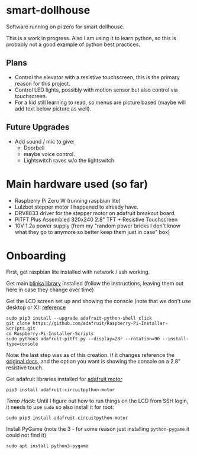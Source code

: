 # smart-dollhouse
Software running on pi zero for smart dollhouse.

This is a work in progress.  Also I am using it to learn python, so this is probably not a good example of python
best practices.

## Plans

* Control the elevator with a resistive touchscreen, this is the primary reason for this project.
* Control LED lights, possibly with motion sensor but also control via touchscreen.
* For a kid still learning to read, so menus are picture based (maybe will add text below picture as well).

## Future Upgrades
* Add sound / mic to give:
  * Doorbell
  * maybe voice control.
  * Lightswitch raves w/o the lightswitch

# Main hardware used (so far)

* Raspberry Pi Zero W (running raspbian lite)
* Lulzbot stepper motor I happened to already have.
* DRV8833 driver for the stepper motor on adafruit breakout board.
* PiTFT Plus Assembled 320x240 2.8" TFT + Resistive Touchscreen
* 10V 1.2a power supply (from my "random power bricks I don't know what they go to anymore so better keep them
   just in case" box)

# Onboarding

First, get raspbian lite installed with network / ssh working.

Get main [blinka library](https://learn.adafruit.com/circuitpython-on-raspberrypi-linux/installing-circuitpython-on-raspberry-pi)
installed (follow the instructions, leaving them out here in case they change over time)

Get the LCD screen set up and showing the console (note that we don't use desktop or X):
[reference](https://learn.adafruit.com/adafruit-pitft-28-inch-resistive-touchscreen-display-raspberry-pi/easy-install-2)

```
sudo pip3 install --upgrade adafruit-python-shell click
git clone https://github.com/adafruit/Raspberry-Pi-Installer-Scripts.git
cd Raspberry-Pi-Installer-Scripts
sudo python3 adafruit-pitft.py --display=28r --rotation=90 --install-type=console
```
Note: the last step was as of this creation.  If it changes reference the [original docs](https://learn.adafruit.com/adafruit-pitft-28-inch-resistive-touchscreen-display-raspberry-pi/easy-install-2),
and the option you want is showing the console on a 2.8" resistive touch.

Get adafruit libraries installed for [adafruit motor](https://learn.adafruit.com/adafruit-drv8833-dc-stepper-motor-driver-breakout-board/python-circuitpython#python-installation-of-motor-library-3070891-16)
```
pip3 install adafruit-circuitpython-motor
```

*Temp Hack*: Until I figure out how to run things on the LCD from SSH login, it needs to use `sudo` so also install
it for root:
```
sudo pip3 install adafruit-circuitpython-motor
```

Install PyGame (note the 3 - for some reason just installing `python-pygame` it could not find it)
```
sudo apt install python3-pygame
```
